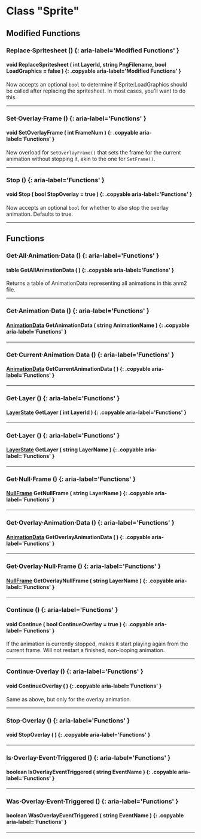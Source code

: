 # Class "Sprite"

## Modified Functions

### Replace·Spritesheet () {: aria-label='Modified Functions' }
#### void ReplaceSpritesheet ( int LayerId, string PngFilename, bool︎ LoadGraphics = false ) {: .copyable aria-label='Modified Functions' }
Now accepts an optional `bool` to determine if Sprite:LoadGraphics should be called after replacing the spritesheet. In most cases, you'll want to do this.

___
### Set·Overlay·Frame () {: aria-label='Functions' }
#### void SetOverlayFrame ( int FrameNum ) {: .copyable aria-label='Functions' }
New overload for `SetOverlayFrame()` that sets the frame for the current animation without stopping it, akin to the one for `SetFrame()`.

___
### Stop () {: aria-label='Functions' }
#### void Stop ( bool StopOverlay = true ) {: .copyable aria-label='Functions' }
Now accepts an optional `bool` for whether to also stop the overlay animation. Defaults to true.

___

## Functions

### Get·All·Animation·Data () {: aria-label='Functions' }
#### table GetAllAnimationData ( ) {: .copyable aria-label='Functions' }
Returns a table of AnimationData representing all animations in this anm2 file.

___
### Get·Animation·Data () {: aria-label='Functions' }
#### [AnimationData](AnimationData.md) GetAnimationData ( string AnimationName ) {: .copyable aria-label='Functions' }

___
### Get·Current·Animation·Data () {: aria-label='Functions' }
#### [AnimationData](AnimationData.md) GetCurrentAnimationData ( ) {: .copyable aria-label='Functions' }

___
### Get·Layer () {: aria-label='Functions' }
#### [LayerState](LayerState.md) GetLayer ( int LayerId ) {: .copyable aria-label='Functions' }

___
### Get·Layer () {: aria-label='Functions' }
#### [LayerState](LayerState.md) GetLayer ( string LayerName ) {: .copyable aria-label='Functions' }

___
### Get·Null·Frame () {: aria-label='Functions' }
#### [NullFrame](NullFrame.md) GetNullFrame ( string LayerName ) {: .copyable aria-label='Functions' }

___
### Get·Overlay·Animation·Data () {: aria-label='Functions' }
#### [AnimationData](AnimationData.md) GetOverlayAnimationData ( ) {: .copyable aria-label='Functions' }

___
### Get·Overlay·Null·Frame () {: aria-label='Functions' }
#### [NullFrame](NullFrame.md) GetOverlayNullFrame ( string LayerName ) {: .copyable aria-label='Functions' }

___
### Continue () {: aria-label='Functions' }
#### void Continue ( bool ContinueOverlay = true ) {: .copyable aria-label='Functions' }
If the animation is currently stopped, makes it start playing again from the current frame. Will not restart a finished, non-looping animation.

___
### Continue·Overlay () {: aria-label='Functions' }
#### void ContinueOverlay ( ) {: .copyable aria-label='Functions' }
Same as above, but only for the overlay animation.

___
### Stop·Overlay () {: aria-label='Functions' }
#### void StopOverlay ( ) {: .copyable aria-label='Functions' }

___
### Is·Overlay·Event·Triggered () {: aria-label='Functions' }
#### boolean IsOverlayEventTriggered ( string EventName ) {: .copyable aria-label='Functions' }

___
### Was·Overlay·Event·Triggered () {: aria-label='Functions' }
#### boolean WasOverlayEventTriggered ( string EventName ) {: .copyable aria-label='Functions' }

___

